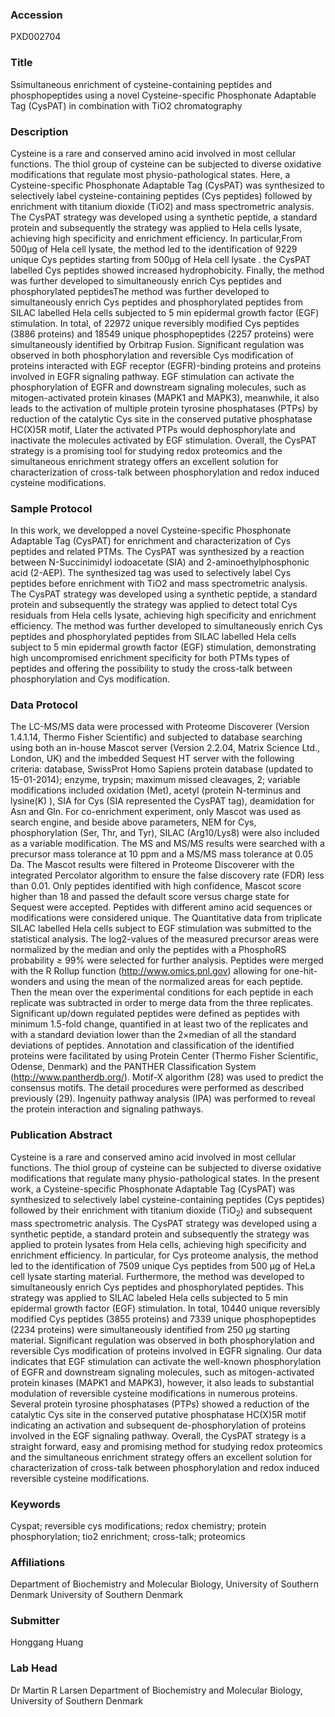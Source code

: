 ### Accession
PXD002704

### Title
Ssimultaneous enrichment of cysteine-containing peptides and phosphopeptides using a novel Cysteine-specific Phosphonate Adaptable Tag (CysPAT) in combination with TiO2 chromatography

### Description
Cysteine is a rare and conserved amino acid involved in most cellular functions. The thiol group of cysteine can be subjected to diverse oxidative modifications that regulate most physio-pathological states. Here, a Cysteine-specific Phosphonate Adaptable Tag (CysPAT) was synthesized to selectively label cysteine-containing peptides (Cys peptides) followed by enrichment with titanium dioxide (TiO2) and mass spectrometric analysis. The CysPAT strategy was developed using a synthetic peptide, a standard protein and subsequently the strategy was applied to Hela cells lysate, achieving high specificity and enrichment efficiency. In particular,From 500µg of Hela cell lysate,  the method led to the identification of 9229 unique Cys peptides starting from 500µg of Hela cell lysate . the CysPAT labelled Cys peptides showed increased hydrophobicity. Finally, the method was further developed to simultaneously enrich Cys peptides and phosphorylated peptidesThe method was further developed to simultaneously enrich Cys peptides and phosphorylated peptides from SILAC labelled Hela cells subjected to 5 min epidermal growth factor (EGF) stimulation. In total, of 22972 unique reversibly modified Cys peptides (3886 proteins) and 18549 unique phosphopeptides (2257 proteins) were simultaneously identified by Orbitrap Fusion. Significant regulation was observed in both phosphorylation and reversible Cys modification of proteins interacted with EGF receptor (EGFR)-binding proteins and proteins involved in EGFR signaling pathway. EGF stimulation can activate the phosphorylation of EGFR and downstream signaling molecules, such as mitogen-activated protein kinases (MAPK1 and MAPK3), meanwhile, it also leads to the activation of multiple protein tyrosine phosphatases (PTPs) by reduction of the catalytic Cys site in the conserved putative phosphatase HC(X)5R motif, Llater the activated PTPs would dephosphorylate and inactivate the molecules activated by EGF stimulation. Overall, the CysPAT strategy is a promising tool for studying redox proteomics and the simultaneous enrichment strategy offers an excellent solution for characterization of cross-talk between phosphorylation and redox induced cysteine modifications.

### Sample Protocol
In this work, we developped a novel Cysteine-specific Phosphonate Adaptable Tag (CysPAT) for enrichment and characterization of Cys peptides and related PTMs. The CysPAT was synthesized by a reaction between N-Succinimidyl iodoacetate (SIA) and 2-aminoethylphosphonic acid (2-AEP). The synthesized tag was used to selectively label Cys peptides before enrichment with TiO2 and mass spectrometric analysis. The CysPAT strategy was developed using a synthetic peptide, a standard protein and subsequently the strategy was applied to detect total Cys residuals from Hela cells lysate, achieving high specificity and enrichment efficiency. The method was further developed to simultaneously enrich Cys peptides and phosphorylated peptides from SILAC labelled Hela cells subject to 5 min epidermal growth factor (EGF) stimulation, demonstrating high uncompromised enrichment specificity for both PTMs types of peptides and offering the possibility to study the cross-talk between phosphorylation and Cys modification.

### Data Protocol
The LC-MS/MS data were processed with Proteome Discoverer (Version 1.4.1.14, Thermo Fisher Scientific) and subjected to database searching using both an in-house Mascot server (Version 2.2.04, Matrix Science Ltd., London, UK) and the imbedded Sequest HT server with the following criteria: database, SwissProt  Homo Sapiens protein database (updated to 15-01-2014); enzyme, trypsin; maximum missed cleavages, 2; variable modifications included oxidation (Met), acetyl (protein N-terminus and lysine(K) ),  SIA for Cys (SIA represented the CysPAT tag), deamidation for Asn and Gln. For co-enrichment experiment, only Mascot was used as search engine, and beside above parameters, NEM for Cys, phosphorylation (Ser, Thr, and Tyr), SILAC (Arg10/Lys8) were also included as a variable modification. The MS and MS/MS results were searched with a precursor mass tolerance at 10 ppm and a MS/MS mass tolerance at 0.05 Da. The Mascot results were filtered in Proteome Discoverer with the integrated Percolator algorithm to ensure the false discovery rate (FDR) less than 0.01. Only peptides identified with high confidence, Mascot score higher than 18 and passed the default score versus charge state for Sequest were accepted. Peptides with different amino acid sequences or modifications were considered unique. The Quantitative data from triplicate SILAC labelled Hela cells subject to EGF stimulation was submitted to the statistical analysis. The log2-values of the measured precursor areas were normalized by the median and only the peptides with a PhosphoRS probability ≥ 99% were selected for further analysis. Peptides were merged with the R Rollup function (http://www.omics.pnl.gov) allowing for one-hit-wonders and using the mean of the normalized areas for each peptide. Then the mean over the experimental conditions for each peptide in each replicate was subtracted in order to merge data from the three replicates. Significant up/down regulated peptides were defined as peptides with minimum 1.5-fold change, quantified in at least two of the replicates and with a standard deviation lower than the 2×median of all the standard deviations of peptides. Annotation and classification of the identified proteins were facilitated by using Protein Center (Thermo Fisher Scientific, Odense, Denmark) and the PANTHER Classification System (http://www.pantherdb.org/). Motif-X algorithm (28) was used to predict the consensus motifs. The detail procedures were performed as described previously (29). Ingenuity pathway analysis (IPA) was performed to reveal the protein interaction and signaling pathways.

### Publication Abstract
Cysteine is a rare and conserved amino acid involved in most cellular functions. The thiol group of cysteine can be subjected to diverse oxidative modifications that regulate many physio-pathological states. In the present work, a Cysteine-specific Phosphonate Adaptable Tag (CysPAT) was synthesized to selectively label cysteine-containing peptides (Cys peptides) followed by their enrichment with titanium dioxide (TiO<sub>2</sub>) and subsequent mass spectrometric analysis. The CysPAT strategy was developed using a synthetic peptide, a standard protein and subsequently the strategy was applied to protein lysates from Hela cells, achieving high specificity and enrichment efficiency. In particular, for Cys proteome analysis, the method led to the identification of 7509 unique Cys peptides from 500 &#x3bc;g of HeLa cell lysate starting material. Furthermore, the method was developed to simultaneously enrich Cys peptides and phosphorylated peptides. This strategy was applied to SILAC labeled Hela cells subjected to 5 min epidermal growth factor (EGF) stimulation. In total, 10440 unique reversibly modified Cys peptides (3855 proteins) and 7339 unique phosphopeptides (2234 proteins) were simultaneously identified from 250 &#x3bc;g starting material. Significant regulation was observed in both phosphorylation and reversible Cys modification of proteins involved in EGFR signaling. Our data indicates that EGF stimulation can activate the well-known phosphorylation of EGFR and downstream signaling molecules, such as mitogen-activated protein kinases (MAPK1 and MAPK3), however, it also leads to substantial modulation of reversible cysteine modifications in numerous proteins. Several protein tyrosine phosphatases (PTPs) showed a reduction of the catalytic Cys site in the conserved putative phosphatase HC(X)5R motif indicating an activation and subsequent de-phosphorylation of proteins involved in the EGF signaling pathway. Overall, the CysPAT strategy is a straight forward, easy and promising method for studying redox proteomics and the simultaneous enrichment strategy offers an excellent solution for characterization of cross-talk between phosphorylation and redox induced reversible cysteine modifications.

### Keywords
Cyspat; reversible cys modifications; redox chemistry; protein phosphorylation; tio2 enrichment; cross-talk; proteomics

### Affiliations
Department of Biochemistry and Molecular Biology, University of Southern Denmark
University of Southern Denmark

### Submitter
Honggang Huang

### Lab Head
Dr Martin R Larsen
Department of Biochemistry and Molecular Biology, University of Southern Denmark



